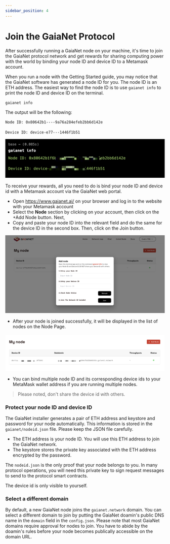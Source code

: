 ```yaml
---
sidebar_position: 4
---
```


# Join the GaiaNet Protocol

After successfully running a GaiaNet node on your machine, it's time to join the GaiaNet protocol network and get rewards for sharing computing power with the world by binding your node ID and device ID to a Metamask account.

When you run a node with the Getting Started guide, you may notice that the GaiaNet software has generated a node ID for you. The node ID is an ETH address. The easiest way to find the node ID is to use `gaianet info` to print the node ID and device ID on the terminal.

```
gaianet info
```
The output will be the following:

```
Node ID: 0x80642b1----9a76a284efeb2bb6d142e

Device ID: device-e77---1446f1b51
```
![](register-01.png)

To receive your rewards, all you need to do is bind your node ID and device id with a Metamask account via the GaiaNet web portal.

* Open https://www.gaianet.ai/ on your browser and log in to the website with your Metamask account
* Select the **Node** section by clicking on your account, then click on the +Add Node button. Next,
* Copy and paste your node ID into the relevant field and do the same for the device ID in the second box. Then, click on the Join button.
  
![](register-02.png)

* After your node is joined successfully, it will be displayed in the list of nodes on the Node Page.

![](register-03.png)

* You can bind multiple node ID and its corresponding device ids to your MetaMask wallet address if you are running multiple nodes.


> Please noted, don't share the device id with others.

### Protect your node ID and device ID

The GaiaNet installer generates a pair of ETH address and keystore and password for your node automatically. This information is stored in the `gaianet/nodeid.json` file. Please keep the JSON file carefully.

* The ETH address is your node ID. You will use this ETH address to join the GaiaNet network.
* The keystore stores the private key associated with the ETH address encrypted by the password.

The `nodeid.json` is the only proof that your node belongs to you. 
In many protocol operations, you will need this private key to sign request messages to send to the protocol smart contracts.

The device id is only visible to yourself.

### Select a different domain

By default, a new GaiaNet node joins the `gaianet.network` domain. You can select a different domain to join by putting
the GaiaNet doamin's public DNS name in the `domain` field in the `config.json`. Please note that most GaiaNet domains
require approval for nodes to join. You have to abide by the doamin's rules before your node becomes publically accessible
on the domain URL.

